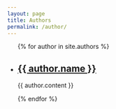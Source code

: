 ```yaml
---
layout: page
title: Authors
permalink: /author/
---
```


<ul>
  {% for author in site.authors %}
    <li>
      <h2><a href="{{ author.url }}">{{ author.name }}</a></h2>
      <p>{{ author.content }}</p>
    </li>
  {% endfor %}
</ul>
